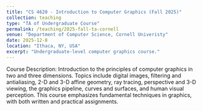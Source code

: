 ```yaml
---
title: "CS 4620 - Introduction to Computer Graphics (Fall 2025)"
collection: teaching
type: "TA of Undergraduate Course"
permalink: /teaching/2025-fall-ta-cornell
venue: "Department of Computer Science, Cornell Univeristy"
date: 2025-12-8
location: "Ithaca, NY, USA"
excerpt: "Undergraduate-level computer graphics course."
---
```


Course Description: Introduction to the principles of computer graphics in two and three dimensions. Topics include digital images, filtering and antialiasing, 2-D and 3-D affine geometry, ray tracing, perspective and 3-D viewing, the graphics pipeline, curves and surfaces, and human visual perception. This course emphasizes fundamental techniques in graphics, with both written and practical assignments.

